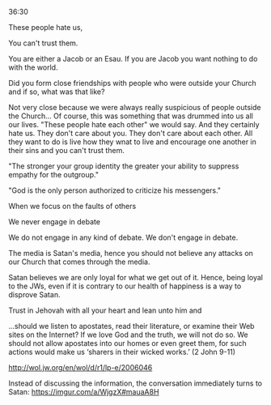 
36:30

These people hate us, 

You can't trust them.

You are either a Jacob or an Esau.  If you are Jacob you want nothing to do with the world.

Did you form close friendships with people who were outside your Church and if so, what was that like?

Not very close because we were always really suspicious of people outside the Church... Of course, this was something that was drummed into us all our lives.  "These people hate each other" we would say.  And they certainly hate us.  They don't care about you.  They don't care about each other.  All they want to do is live how they wnat to live and encourage one another in their sins and you can't trust them.

"The stronger your group identity the greater your ability to suppress empathy
for the outgroup."


"God is the only person authorized to criticize his messengers."

When we focus on the faults of others

We never engage in debate

We do not engage in any kind of debate.  We don't engage in debate.

The media is Satan's media, hence you should not believe any attacks on our Church that comes through the media.



Satan believes we are only loyal for what we get out of it.  Hence, being
loyal to the JWs, even if it is contrary to our health of happiness is a way to disprove Satan.

Trust in Jehovah with all your heart and lean unto him and


...should we listen to apostates, read their literature, or examine their Web sites on the Internet? If we love God and the truth, we will not do so. We should not allow apostates into our homes or even greet them, for such actions would make us ‘sharers in their wicked works.’ (2 John 9-11)

http://wol.jw.org/en/wol/d/r1/lp-e/2006046


Instead of discussing the information, the conversation immediately turns to
Satan:
https://imgur.com/a/WjgzX#mauaA8H
